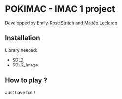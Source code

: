 # POKIMAC - IMAC 1 project
Developped by [Emily-Rose Stritch](https://github.com/emilyrosest) and [Mattéo Leclercq](https://github.com/MatteoL-W)

## Installation
Library needed:

 - SDL2
 - SDL2_Image

## How to play ?
Just have fun !
